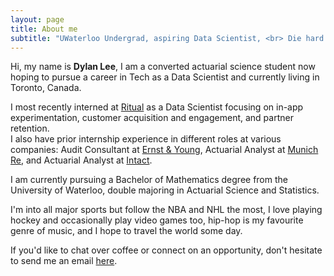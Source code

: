 ```yaml
---
layout: page
title: About me
subtitle: "UWaterloo Undergrad, aspiring Data Scientist, <br> Die hard Leafs & Raptors fan."
---
```


<div id="aboutme-section">

<p class="about-text">
<span class="fa fa-user about-icon"></span>
    Hi, my name is <strong>Dylan Lee</strong>, I am a converted actuarial science student now hoping to pursue a career in Tech as a Data Scientist and currently living in Toronto, Canada.
</p>

<p class="about-text">
<span class="fa fa-briefcase about-icon"></span>
    I most recently interned at <a target="_blank" href="https://www.ritual.co/">Ritual</a> as a Data Scientist focusing on in-app experimentation, customer acquisition and engagement, and partner retention. 
<br>
    I also have prior internship experience in different roles at various companies: Audit Consultant at <a target="_blank" href="https://www.ey.com/en_gl">Ernst & Young</a>, Actuarial Analyst at <a target="_blank" href="https://www.munichre.com/en.html">Munich Re</a>, and Actuarial Analyst at <a target="_blank" href="https://careers.intact.ca/ca/en">Intact</a>.
</p>

<p class="about-text">
<span class="fa fa-graduation-cap about-icon"></span>
    I am currently pursuing a Bachelor of Mathematics degree from the University of Waterloo, double majoring in Actuarial Science and Statistics.
</p>

<p class="about-text">
<span class="fa fa-heart about-icon"></span>
    I'm into all major sports but follow the NBA and NHL the most, I love playing hockey and occasionally play video games too, hip-hop is my favourite genre of music, and I hope to travel the world some day. 
</p>

<p class="about-text">
<span class="fa fa-envelope about-icon"></span>
    If you'd like to chat over coffee or connect on an opportunity, don't hesitate to send me an email <a target="_blank" href="mailto:dylan.lee_@hotmail.com^~">here</a>.
</p>